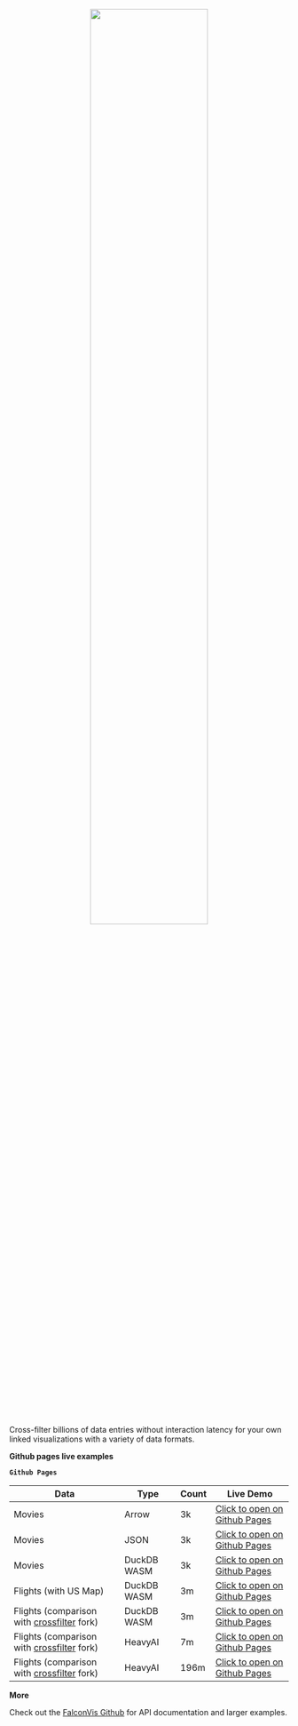 <p align="center">
  <img src="https://user-images.githubusercontent.com/65095341/224896033-afc8bd8e-d0e0-4031-a7b2-3857bef51327.svg" width="65%">
</p>

Cross-filter billions of data entries without interaction latency for your own linked visualizations with a variety of data formats.

**Github pages live examples**

**`Github Pages`**

| Data                                                                                     | Type        | Count | Live Demo                                                                                      |
| ---------------------------------------------------------------------------------------- | ----------- | ----- | ---------------------------------------------------------------------------------------------- |
| Movies                                                                                   | Arrow       | 3k    | [Click to open on Github Pages](https://dig.cmu.edu/falcon-vis/movies-arrow/)                  |
| Movies                                                                                   | JSON        | 3k    | [Click to open on Github Pages](https://dig.cmu.edu/falcon-vis/movies-json/)                   |
| Movies                                                                                   | DuckDB WASM | 3k    | [Click to open on Github Pages](https://dig.cmu.edu/falcon-vis/movies-duckdb/)                 |
| Flights (with US Map)                                                                    | DuckDB WASM | 3m    | [Click to open on Github Pages](https://dig.cmu.edu/falcon-vis/flights-duckdb/)                |
| Flights (comparison with [crossfilter](https://github.com/crossfilter/crossfilter) fork) | DuckDB WASM | 3m    | [Click to open on Github Pages](https://dig.cmu.edu/falcon-vis/crossfilter-duckdb/)            |
| Flights (comparison with [crossfilter](https://github.com/crossfilter/crossfilter) fork) | HeavyAI     | 7m    | [Click to open on Github Pages](https://dig.cmu.edu/falcon-vis/crossfilter-heavyai/)           |
| Flights (comparison with [crossfilter](https://github.com/crossfilter/crossfilter) fork) | HeavyAI     | 196m  | [Click to open on Github Pages](https://dig.cmu.edu/falcon-vis/crossfilter-heavyai/?size=196m) |

**More**

Check out the [FalconVis Github](https://github.com/cmudig/falcon) for API documentation and larger examples.
